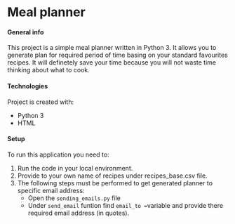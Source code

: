 # Meal planner

#### General info

This project is a simple meal planner written in Python 3. It allows you to generate plan for required period of time basing on your standard favourites recipes. It will definetely save your time because you will not waste time thinking about what to cook. 


#### Technologies
Project is created with:
* Python  3
* HTML 


#### Setup
To run this application you need to: 
1. Run the code in your local environment.
2. Provide to your own name of recipes under recipes_base.csv file.
3. The following steps must be performed to get generated planner to specific email address:
    * Open the `sending_emails.py` file
    * Under `send_email` funtion find `email_to =`variable and provide there  required email address (in quotes).